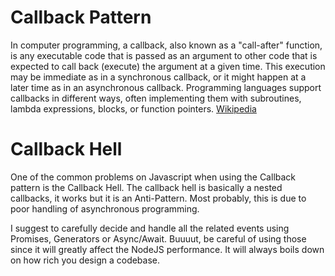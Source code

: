 # Callback Pattern

In computer programming, a callback, also known as a "call-after" function, is any executable code that is passed as an argument to other code that is expected to call back (execute) the argument at a given time. This execution may be immediate as in a synchronous callback, or it might happen at a later time as in an asynchronous callback. Programming languages support callbacks in different ways, often implementing them with subroutines, lambda expressions, blocks, or function pointers.
[Wikipedia](https://en.wikipedia.org/wiki/Callback_(computer_programming))

# Callback Hell
One of the common problems on Javascript when using the Callback pattern is the Callback Hell. The callback hell is basically a nested callbacks, it works but it is an Anti-Pattern. Most probably, this is due to poor handling of asynchronous programming.

I suggest to carefully decide and handle all the related events using Promises, Generators or Async/Await. Buuuut, be careful of using those since it will greatly affect the NodeJS performance. It will always boils down on how rich you design a codebase.
